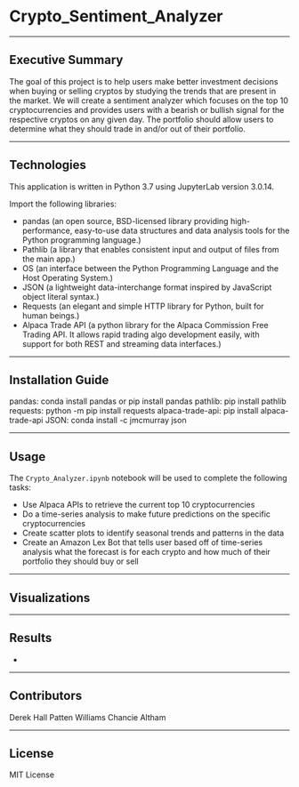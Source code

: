 # Crypto_Sentiment_Analyzer

-----

## Executive Summary

The goal of this project is to help users make better investment decisions when buying or selling cryptos by studying the trends that are present in the market. We will create a sentiment analyzer which focuses on the top 10 cryptocurrencies and provides users with a bearish or bullish signal for the respective cryptos on any given day. The portfolio should allow users to determine what they should trade in and/or out of their portfolio.

-----

## Technologies

This application is written in Python 3.7 using JupyterLab version 3.0.14.

Import the following libraries:

- pandas (an open source, BSD-licensed library providing high-performance, easy-to-use data structures and data analysis tools for the Python programming language.)
- Pathlib (a library that enables consistent input and output of files from the main app.)
- OS (an interface between the Python Programming Language and the Host Operating System.)
- JSON (a lightweight data-interchange format inspired by JavaScript object literal syntax.)
- Requests (an elegant and simple HTTP library for Python, built for human beings.)
- Alpaca Trade API (a python library for the Alpaca Commission Free Trading API. It allows rapid trading algo development easily, with support for both REST and streaming data interfaces.)

-----

##  Installation Guide

pandas: conda install pandas or pip install pandas
pathlib: pip install pathlib
requests: python -m pip install requests
alpaca-trade-api: pip install alpaca-trade-api
JSON: conda install -c jmcmurray json

-----

## Usage

The `Crypto_Analyzer.ipynb` notebook will be used to complete the following tasks:

- Use Alpaca APIs to retrieve the current top 10 cryptocurrencies
- Do a time-series analysis to make future predictions on the specific cryptocurrencies
- Create scatter plots to identify seasonal trends and patterns in the data
- Create an Amazon Lex Bot that tells user based off of time-series analysis what the forecast is for each crypto and how much of their portfolio they should buy or sell

-----

## Visualizations

-----

## Results

- 

-----

## Contributors

Derek Hall
Patten Williams
Chancie Altham

-----

## License

MIT License